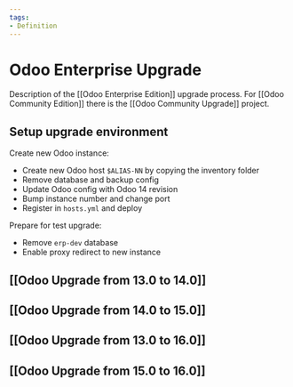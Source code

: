 ```yaml
---
tags:
- Definition
---
```

# Odoo Enterprise Upgrade

Description of the [[Odoo Enterprise Edition]] upgrade process. For [[Odoo Community Edition]] there is the [[Odoo Community Upgrade]] project.

## Setup upgrade environment

Create new Odoo instance:
* Create new Odoo host `$ALIAS-NN` by copying the inventory folder
* Remove database and backup config
* Update Odoo config with Odoo 14 revision
* Bump instance number and change port
* Register in `hosts.yml` and deploy

Prepare for test upgrade:
* Remove `erp-dev` database
* Enable proxy redirect to new instance

## [[Odoo Upgrade from 13.0 to 14.0]]

## [[Odoo Upgrade from 14.0 to 15.0]]

## [[Odoo Upgrade from 13.0 to 16.0]]

## [[Odoo Upgrade from 15.0 to 16.0]]
